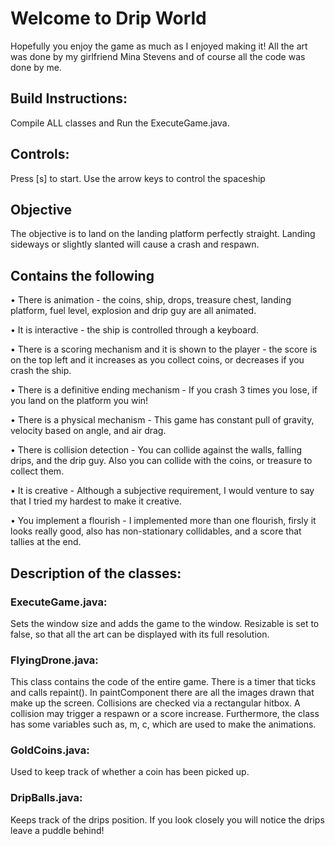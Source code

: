                                                                                   
# Welcome to Drip World

Hopefully you enjoy the game as much as I enjoyed making it!
All the art was done by my girlfriend Mina Stevens and of course all the code was done by me.

## Build Instructions:
Compile ALL classes and Run the ExecuteGame.java.

## Controls:
Press [s] to start. 
Use the arrow keys to control the spaceship 

## Objective
The objective is to land on the landing platform perfectly straight.
Landing sideways or slightly slanted will cause a crash and respawn.


## Contains the following
• There is animation - the coins, ship, drops, treasure chest, landing platform, fuel level, explosion and drip guy are all animated. 

• It is interactive - the ship is controlled through a keyboard.

• There is a scoring mechanism and it is shown to the player - the score is on the top left and it increases as you collect coins, or decreases if you crash the ship. 

• There is a definitive ending mechanism - If you crash 3 times you lose, if you land on the platform you win!

• There is a physical mechanism - This game has constant pull of gravity, velocity based on angle, and air drag.

• There is collision detection - You can collide against the walls, falling drips, and the drip guy. Also you can collide with the coins, or treasure to collect them.

• It is creative - Although a subjective requirement, I would venture to say that I tried my hardest to make it creative.

• You implement a flourish - I implemented more than one flourish, firsly it looks really good, also has non-stationary collidables, and a score that tallies at the end.


## Description of the classes:

### ExecuteGame.java:
Sets the window size and adds the game to the window. Resizable is set to false, so that all the art can be displayed with its full resolution.

### FlyingDrone.java:
This class contains the code of the entire game. There is a timer that ticks and calls repaint(). In paintComponent there are all the images drawn that make up the screen. 
Collisions are checked via a rectangular hitbox. A collision may trigger a respawn or a score increase. 
Furthermore, the class has some variables such as, m, c, which are used to make the animations.  

### GoldCoins.java:
Used to keep track of whether a coin has been picked up.

### DripBalls.java:
Keeps track of the drips position.
If you look closely you will notice the drips leave a puddle behind!





